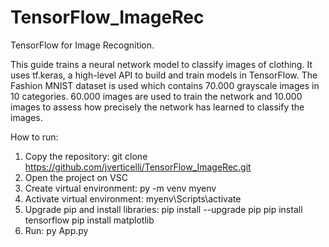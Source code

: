 # TensorFlow_ImageRec
TensorFlow for Image Recognition.

This guide trains a neural network model to classify images of clothing.
It uses tf.keras, a high-level API to build and train models in TensorFlow.
The Fashion MNIST dataset is used which contains 70.000 grayscale images in 10 categories.
60.000 images are used to train the network and 10.000 images to assess how precisely the network has learned to classify the images.

How to run:
1. Copy the repository: git clone https://github.com/jverticelli/TensorFlow_ImageRec.git
2. Open the project on VSC
3. Create virtual environment: py -m venv myenv
4. Activate virtual environment: myenv\Scripts\activate
5. Upgrade pip and install libraries:
    pip install --upgrade pip
    pip install tensorflow
    pip install matplotlib
6. Run: py App.py
